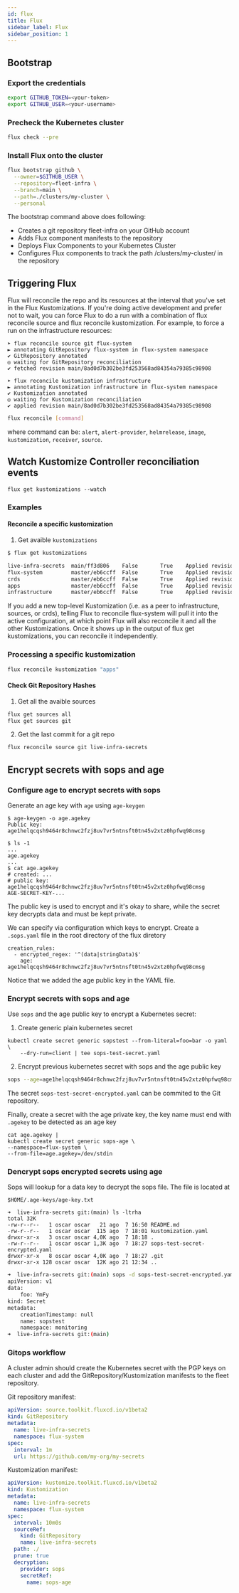 ```yaml
---
id: flux
title: Flux
sidebar_label: Flux
sidebar_position: 1
---
```


## Bootstrap

### Export the credentials

```bash
export GITHUB_TOKEN=<your-token>
export GITHUB_USER=<your-username>
```

### Precheck the Kubernetes cluster

```bash
flux check --pre
```

### Install Flux onto the cluster

```bash
flux bootstrap github \
  --owner=$GITHUB_USER \
  --repository=fleet-infra \
  --branch=main \
  --path=./clusters/my-cluster \
  --personal
```

The bootstrap command above does following:

+ Creates a git repository fleet-infra on your GitHub account
+ Adds Flux component manifests to the repository
+ Deploys Flux Components to your Kubernetes Cluster
+ Configures Flux components to track the path /clusters/my-cluster/ in the repository


## Triggering Flux

Flux will reconcile the repo and its resources at the interval that you've set in the Flux Kustomizations. If you're doing active development and prefer not to wait, you can force Flux to do a run with a combination of flux reconcile source and flux reconcile kustomization. For example, to force a run on the infrastructure resources:

```
➤ flux reconcile source git flux-system
► annotating GitRepository flux-system in flux-system namespace
✔ GitRepository annotated
◎ waiting for GitRepository reconciliation
✔ fetched revision main/8ad0d7b302be3fd253568ad84354a79385c98908

➤ flux reconcile kustomization infrastructure
► annotating Kustomization infrastructure in flux-system namespace
✔ Kustomization annotated
◎ waiting for Kustomization reconciliation
✔ applied revision main/8ad0d7b302be3fd253568ad84354a79385c98908
```

```bash
flux reconcile [command]
```

where command can be: `alert`, `alert-provider`, `helmrelease`, `image`, `kustomization`, `receiver`, `source`.
        
## Watch Kustomize Controller reconciliation events

```
flux get kustomizations --watch 
```

### Examples

#### Reconcile a specific kustomization

1. Get avaible `kustomizations`

```bash
$ flux get kustomizations

live-infra-secrets	main/ff3d806  	False    	True 	Applied revision: main/ff3d806  	
flux-system       	master/eb6ccff	False    	True 	Applied revision: master/eb6ccff	
crds              	master/eb6ccff	False    	True 	Applied revision: master/eb6ccff	
apps              	master/eb6ccff	False    	True 	Applied revision: master/eb6ccff	
infrastructure    	master/eb6ccff	False    	True 	Applied revision: master/eb6ccff	
```

If you add a new top-level Kustomization (i.e. as a peer to infrastructure, sources, or crds), telling Flux to reconcile flux-system will pull it into the active configuration, at which point Flux will also reconcile it and all the other Kustomizations. Once it shows up in the output of flux get kustomizations, you can reconcile it independently.

### Processing a specific kustomization

```bash
flux reconcile kustomization "apps"
```

#### Check Git Repository Hashes

1. Get all the avaible sources

```bash
flux get sources all
flux get sources git
```

2. Get the last commit for a git repo

```bash
flux reconcile source git live-infra-secrets
```



## Encrypt secrets with sops and age

### Configure age to encrypt secrets with sops

Generate an age key with `age` using `age-keygen`

```
$ age-keygen -o age.agekey
Public key: age1helqcqsh9464r8chnwc2fzj8uv7vr5ntnsft0tn45v2xtz0hpfwq98cmsg
```


```
$ ls -1
...
age.agekey
...
$ cat age.agekey
# created: ...
# public key: age1helqcqsh9464r8chnwc2fzj8uv7vr5ntnsft0tn45v2xtz0hpfwq98cmsg
AGE-SECRET-KEY-...
```

The public key is used to encrypt and it's okay to share, while the secret key decrypts data and must be kept private.

We can specify via configuration which keys to encrypt. Create a `.sops.yaml` file
in the root directory of the flux diretory

```
creation_rules:
  - encrypted_regex: '^(data|stringData)$'
    age: age1helqcqsh9464r8chnwc2fzj8uv7vr5ntnsft0tn45v2xtz0hpfwq98cmsg
```

Notice that we added the age public key in the YAML file. 

### Encrypt secrets with sops and age

Use `sops` and the age public key to encrypt a Kubernetes secret:

1. Create generic plain kubernetes secret

```
kubectl create secret generic sopstest --from-literal=foo=bar -o yaml \
    --dry-run=client | tee sops-test-secret.yaml
```

2. Encrypt previous kubernetes secret with sops and the age public key

```bash
sops --age=age1helqcqsh9464r8chnwc2fzj8uv7vr5ntnsft0tn45v2xtz0hpfwq98cmsg \ -e sops-test-secret.yaml | tee sops-test-secret-encrypted.yaml
```

The secret `sops-test-secret-encrypted.yaml` can be commited to the Git repository.

Finally, create a secret with the age private key, the key name must end with `.agekey` to be detected as an age key

```
cat age.agekey |
kubectl create secret generic sops-age \
--namespace=flux-system \
--from-file=age.agekey=/dev/stdin
```

### Dencrypt sops encrypted secrets using age

Sops will lookup for a data key to decrypt the sops file. The file is located at 

```
$HOME/.age-keys/age-key.txt
```

```
➜  live-infra-secrets git:(main) ls -ltrha
total 32K
-rw-r--r--   1 oscar oscar   21 ago  7 16:50 README.md
-rw-r--r--   1 oscar oscar  115 ago  7 18:01 kustomization.yaml
drwxr-xr-x   3 oscar oscar 4,0K ago  7 18:18 .
-rw-r--r--   1 oscar oscar 1,3K ago  7 18:27 sops-test-secret-encrypted.yaml
drwxr-xr-x   8 oscar oscar 4,0K ago  7 18:27 .git
drwxr-xr-x 128 oscar oscar  12K ago 21 12:34 ..
```

```bash
➜  live-infra-secrets git:(main) sops -d sops-test-secret-encrypted.yaml
apiVersion: v1
data:
    foo: YmFy
kind: Secret
metadata:
    creationTimestamp: null
    name: sopstest
    namespace: monitoring
➜  live-infra-secrets git:(main)
```

### Gitops workflow

A cluster admin should create the Kubernetes secret with the PGP keys on each cluster and add the GitRepository/Kustomization manifests to the fleet repository.

Git repository manifest:

```yaml
apiVersion: source.toolkit.fluxcd.io/v1beta2
kind: GitRepository
metadata:
  name: live-infra-secrets
  namespace: flux-system
spec:
  interval: 1m
  url: https://github.com/my-org/my-secrets
```

Kustomization manifest:

```yaml
apiVersion: kustomize.toolkit.fluxcd.io/v1beta2
kind: Kustomization
metadata:
  name: live-infra-secrets
  namespace: flux-system
spec:
  interval: 10m0s
  sourceRef:
    kind: GitRepository
    name: live-infra-secrets
  path: ./
  prune: true
  decryption:
    provider: sops
    secretRef:
      name: sops-age
```
